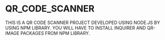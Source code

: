 # QR_CODE_SCANNER
THIS IS A QR CODE SCANNER PROJECT DEVELOPED USING NODE.JS BY USING NPM LIBRARY.
YOU WILL HAVE TO INSTALL INQUIRER AND QR-IMAGE PACKAGES FROM NPM LIBRARY.
